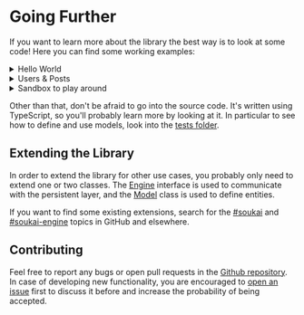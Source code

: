 # Going Further

If you want to learn more about the library the best way is to look at some code!
 Here you can find some working examples:

<details>
  <summary>Hello World</summary>
  <br>
  <iframe src="https://codesandbox.io/embed/soukaihelloworld-1eqtg?autoresize=1&expanddevtools=1&fontsize=14" title="soukai-hello-world" style="width:100%; height:500px; border:0; border-radius: 4px; overflow:hidden;" sandbox="allow-modals allow-forms allow-popups allow-scripts allow-same-origin"></iframe>
</details>

<details>
  <summary>Users & Posts</summary>
  <br>
  <iframe src="https://codesandbox.io/embed/soukai-example-users-posts-3gryb?autoresize=1&expanddevtools=1&fontsize=14" title="soukai-hello-world" style="width:100%; height:500px; border:0; border-radius: 4px; overflow:hidden;" sandbox="allow-modals allow-forms allow-popups allow-scripts allow-same-origin"></iframe>
</details>

<details>
  <summary>Sandbox to play around</summary>
  <br>
  <iframe src="https://codesandbox.io/embed/soukai-sandbox-hw7n1?autoresize=1&expanddevtools=1&fontsize=14" title="soukai-hello-world" style="width:100%; height:500px; border:0; border-radius: 4px; overflow:hidden;" sandbox="allow-modals allow-forms allow-popups allow-scripts allow-same-origin"></iframe>
</details>

Other than that, don't be afraid to go into the source code. It's written using TypeScript, so you'll probably learn more by looking at it. In particular to see how to define and use models, look into the [tests folder](https://github.com/NoelDeMartin/soukai/tree/master/tests/lib/suites).

## Extending the Library

In order to extend the library for other use cases, you probably only need to extend one or two classes. The [Engine](/api/interfaces/engines.engine.html) interface is used to communicate with the persistent layer, and the [Model](/api/classes/models.model.html) class is used to define entities.

If you want to find some existing extensions, search for the [#soukai](https://github.com/topics/soukai) and [#soukai-engine](https://github.com/topics/soukai-engine) topics in GitHub and elsewhere.

## Contributing

Feel free to report any bugs or open pull requests in the [Github repository](https://github.com/noeldemartin/soukai). In case of developing new functionality, you are encouraged to [open an issue](https://github.com/NoelDeMartin/soukai/issues/new) first to discuss it before and increase the probability of being accepted.

